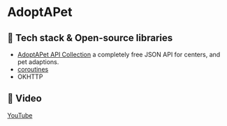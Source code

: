 # AdoptAPet

## :rocket: Tech stack & Open-source libraries
- [AdoptAPet API Collection](https://documenter.getpostman.com/view/17710041/UUy38kte#98736c8c-3df6-41b0-92fb-08d767462f14) a completely free JSON API for centers, and pet adaptions. 
- [coroutines](https://developer.android.com/kotlin/coroutines)
- OKHTTP

## :camera_flash: Video
[YouTube](https://www.youtube.com/watch?v=cuUcAsC0Kbw&t=1s)
